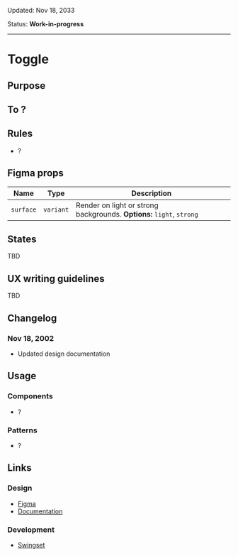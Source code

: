 Updated: Nov 18, 2033

Status: **Work-in-progress**

---

# Toggle

## Purpose

## To ?

## Rules

- ?

## Figma props

| Name      | Type      | Description                                                           |
| --------- | --------- | --------------------------------------------------------------------- |
| `surface` | `variant` | Render on light or strong backgrounds. **Options:** `light`, `strong` |

## States

TBD

## UX writing guidelines

TBD

## Changelog

### Nov 18, 2002

- Updated design documentation

## Usage

### Components

- ?

### Patterns

- ?

## Links

### Design

- [Figma](https://www.figma.com/file/7cYgDM618stjYUHDqAfRec/Components?node-id=714%3A1025)
- [Documentation](/components/form-elements/toggle)

### Development

- [Swingset](https://react-components.vercel.app/components/toggle)
